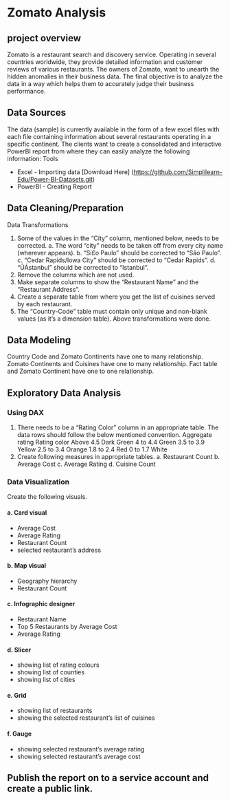 # Zomato Analysis
## project overview
Zomato is a restaurant search and discovery service. Operating in several countries worldwide, they provide detailed information and customer reviews of various restaurants. The owners of Zomato, want to unearth the hidden anomalies in their business data. The final objective is to analyze the data in a way which helps them to accurately judge their business performance.
## Data Sources
The data (sample) is currently available in the form of a few excel files with each file containing information about several restaurants operating in a specific continent. The clients want to create a consolidated and interactive PowerBI report from where they can easily analyze the following information:
Tools
-	Excel - Importing data
  [Download Here] (https://github.com/Simplilearn-Edu/Power-BI-Datasets.git)
- PowerBI - Creating Report
## Data Cleaning/Preparation
Data Transformations
1.	Some of the values in the “City” column, mentioned below, needs to be corrected. a. The word “city” needs to be taken off from every city name (wherever appears). b. “Sí£o Paulo” should be corrected to “São Paulo”. c. “Cedar Rapids/Iowa City” should be corrected to “Cedar Rapids”. d. “ÛÁstanbul” should be corrected to “Istanbul”.
2.	Remove the columns which are not used.
3.	Make separate columns to show the “Restaurant Name” and the “Restaurant Address”.
4.	Create a separate table from where you get the list of cuisines served by each restaurant.
5.	The “Country-Code” table must contain only unique and non-blank values (as it’s a dimension table).
Above transformations were done.

## Data Modeling
Country Code and Zomato Continents have one to many relationship. Zomato Continents and Cuisines have one to many relationship. Fact table and Zomato Continent have one to one relationship.
## Exploratory Data Analysis
### Using DAX
1. There needs to be a “Rating Color” column in an appropriate table. The data rows should follow the below mentioned convention.
Aggregate rating Rating color Above 4.5 Dark Green 4 to 4.4 Green 3.5 to 3.9 Yellow 2.5 to 3.4 Orange 1.8 to 2.4 Red 0 to 1.7 White
2.	Create following measures in appropriate tables. a. Restaurant Count b. Average Cost c. Average Rating d. Cuisine Count
### Data Visualization
Create the following visuals.
#### a. Card visual
- Average Cost
- Average Rating
- Restaurant Count
- selected restaurant’s address
#### b. Map visual
-	Geography hierarchy
-	Restaurant Count
#### c. Infographic designer
- Restaurant Name
- Top 5 Restaurants by Average Cost
- Average Rating
#### d. Slicer 
- showing list of rating colours
- showing list of counties
- showing list of cities
#### e. Grid 
- showing list of restaurants
- showing the selected restaurant’s list of cuisines
#### f. Gauge 
- showing selected restaurant’s average rating
- showing selected restaurant’s average cost

## Publish the report on to a service account and create a public link.

